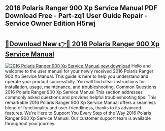 ## 2016 Polaris Ranger 900 Xp Service Manual PDF Download Free - Part-zq1 User Guide Repair - Service Owner Edition H5rwj

# <h2><a href="http://bc4560.oget.top/?id=2016+Polaris+Ranger+900+Xp+Service+Manual">🔗Download New 👉🔴 2016 Polaris Ranger 900 Xp Service Manual</a></h2>

[![2016 Polaris Ranger 900 Xp Service Manual new download](https://i.imgur.com/5g1atiW.png)](http://bc4560.oget.top/?id=2016+Polaris+Ranger+900+Xp+Service+Manual)
Hello and welcome to the user manual for your newly received 2016 Polaris Ranger 900 Xp Service Manual. This guide is here to help you understand and operate your product successfully. You will find clear instructions for installation, usage, maintenance, and troubleshooting. Common Questions 2016 Polaris Ranger 900 Xp Service Manual This section addresses commonly asked questions and provides helpful troubleshooting tips. This remarkable 2016 Polaris Ranger 900 Xp Service Manual offers a seamless blend of functionality and user-friendliness, thanks to its advanced features. We're Here to Support You Every Step of the Way 2016 Polaris Ranger 900 Xp Service Manual. Our customer support team is available throughout your journey.

